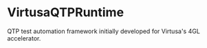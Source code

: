 # VirtusaQTPRuntime
QTP test automation framework initially developed for Virtusa's 4GL accelerator. 
